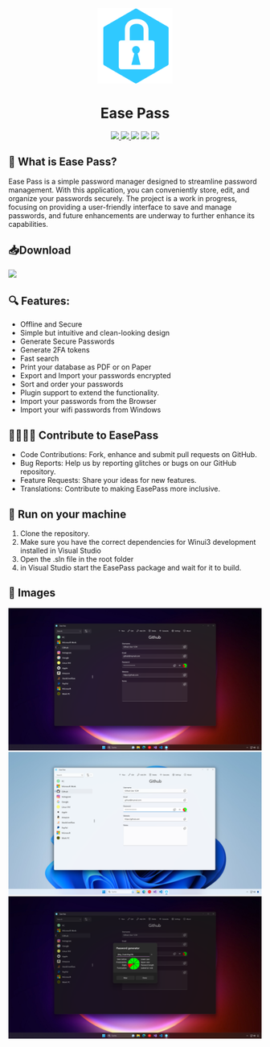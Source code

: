  <p align="center">
    <img src="EasePass/Assets/AppIcon/Icon.png" height="150px" width="auto" alt="alternate text">
 </p>
 <h1  align="center">Ease Pass</h1>
<div align="center">
    <a href="https://apps.microsoft.com/store/detail/ease-pass/9NQPF80923F5?hl=en-us&gl=us&ocid=pdpshare">
        <img src="https://img.shields.io/badge/Download-Microsoft%20Store-brightgreen?style=flat"/>
    </a>
    <a href="http://easepass.frozenassassine.de/">
        <img src="https://img.shields.io/badge/Ease Pass-Website-blue"/>
    </a>
    <img src="https://img.shields.io/github/stars/FrozenAssassine/EasePass?style=flat"/>
    <img src="https://img.shields.io/github/issues-pr/FrozenAssassine/EasePass?style=flat"/>
    <img src="https://img.shields.io/github/repo-size/FrozenAssassine/EasePass?style=flat"/>
</div>

## 🤔 What is Ease Pass?
Ease Pass is a simple password manager designed to streamline password management. With this application, you can conveniently store, edit, and organize your passwords securely. The project is a work in progress, focusing on providing a user-friendly interface to save and manage passwords, and future enhancements are underway to further enhance its capabilities.


## 📥Download
<a href="https://apps.microsoft.com/detail/Ease%20Pass/9NQPF80923F5?launch=true
	&mode=mini">
	<img src="https://get.microsoft.com/images/en-us%20dark.svg" width="200"/>
</a>


## 🔍 Features:
- Offline and Secure
- Simple but intuitive and clean-looking design
- Generate Secure Passwords
- Generate 2FA tokens
- Fast search
- Print your database as PDF or on Paper
- Export and Import your passwords encrypted
- Sort and order your passwords
- Plugin support to extend the functionality.
- Import your passwords from the Browser
- Import your wifi passwords from Windows


## 👨‍👩‍👧‍👦 Contribute to EasePass
- Code Contributions: Fork, enhance and submit pull requests on GitHub.
- Bug Reports: Help us by reporting glitches or bugs on our GitHub repository.
- Feature Requests: Share your ideas for new features.
- Translations: Contribute to making EasePass more inclusive.


## 🚀 Run on your machine
1. Clone the repository.
2. Make sure you have the correct dependencies for Winui3 development installed in Visual Studio
3. Open the .sln file in the root folder
4. in Visual Studio start the EasePass package and wait for it to build.


## 📸 Images
<img src="Images/image8.png"/>
<img src="Images/image1.png"/>
<img src="Images/image9.png"/>
